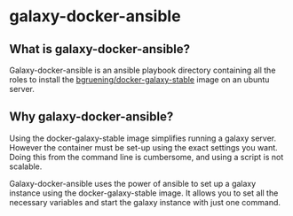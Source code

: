 # galaxy-docker-ansible

## What is galaxy-docker-ansible?
Galaxy-docker-ansible is an ansible playbook directory containing all the roles to install the
 [bgruening/docker-galaxy-stable](https://github.com/bgruening/docker-galaxy-stable)
image on an ubuntu server.

## Why galaxy-docker-ansible?
Using the docker-galaxy-stable image simplifies running a galaxy server. However the container must be set-up using the exact settings you want. Doing this from the command line is cumbersome, and using a script is not scalable.

Galaxy-docker-ansible uses the power of ansible to set up a galaxy instance using the docker-galaxy-stable image. It allows you to set all the necessary variables and start the galaxy instance with just one command.
